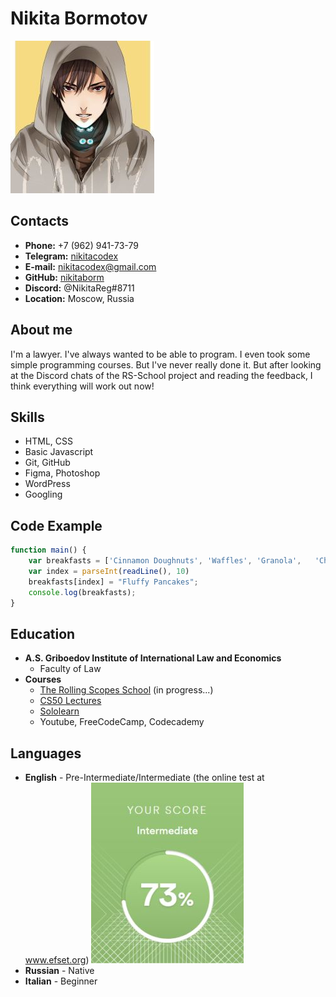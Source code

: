 # Nikita Bormotov

![my avatar](images/avatar.jpg)

## Contacts

* **Phone:** +7 (962) 941-73-79
* **Telegram:** [nikitacodex](https://t.me/nikitacodex)
* **E-mail:** nikitacodex@gmail.com
* **GitHub:**  [nikitaborm](https://github.com/nikitaborm)
* **Discord:** @NikitaReg#8711
* **Location:** Moscow, Russia

## About me

I'm a lawyer.
I've always wanted to be able to program. I even took some simple programming courses. But I've never really done it.
But after looking at the Discord chats of the RS-School project and reading the feedback, I think everything will work out now!

## Skills

* HTML, CSS
* Basic Javascript
* Git, GitHub
* Figma, Photoshop
* WordPress
* Googling

## Code Example

```javascript
function main() { 
    var breakfasts = ['Cinnamon Doughnuts', 'Waffles', 'Granola', 	'Chorizo Burrito', 'French Toast']; 
    var index = parseInt(readLine(), 10) 
    breakfasts[index] = "Fluffy Pancakes";
    console.log(breakfasts); 
}
```

## Education

* **A.S. Griboedov Institute of International Law and Economics**
  * Faculty of Law
* **Courses**
  * [The Rolling Scopes School](https://rs.school/) (in progress...)
  * [CS50 Lectures](https://www.youtube.com/watch?v=Sy_wba7l1UU&list=PLawfWYMUziZqyUL5QDLVbe3j5BKWj42E5)
  * [Sololearn](https://www.sololearn.com/)
  * Youtube, FreeCodeCamp, Codecademy

## Languages

* **English** - Pre-Intermediate/Intermediate (the online test at www.efset.org)
![English Level](/images/EnglishLevel.jpg "the online test at www.efset.org")
* **Russian** - Native
* **Italian** - Beginner

